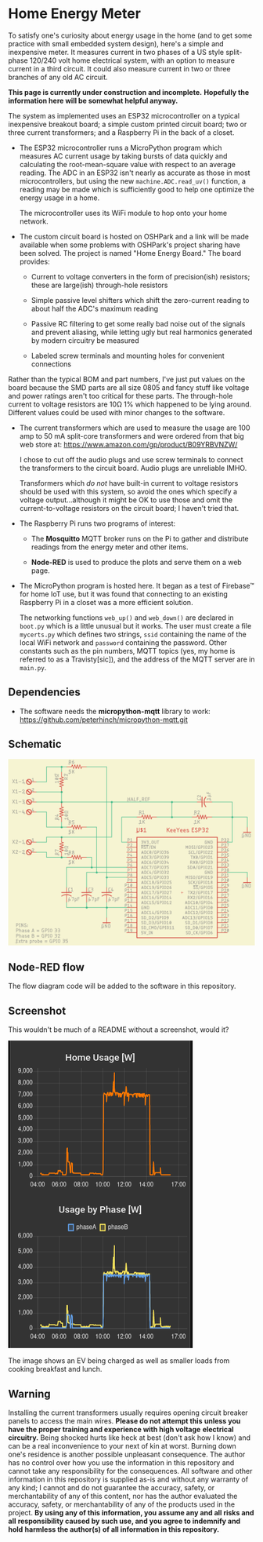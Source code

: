 # Home Energy Meter
To satisfy one's curiosity about energy usage in the home (and to get
some practice with small embedded system design), here's a simple and 
inexpensive meter. It measures current in two phases of a US style
split-phase 120/240 volt home electrical system, with an option to
measure current in a third circuit. It could also measure current in
two or three branches of any old AC circuit. 

**This page is currently under construction and incomplete.**
**Hopefully the information here will be somewhat helpful anyway.**

The system as implemented uses an ESP32 microcontroller on a typical
inexpensive breakout board; a simple custom printed circuit board; two
or three current transformers; and a Raspberry Pi in the back of a 
closet. 

* The ESP32 microcontroller runs a MicroPython program which measures 
  AC current usage by taking bursts of data quickly and calculating 
  the root-mean-square value with respect to an average reading. 
  The ADC in an ESP32 isn't nearly as accurate as those in most
  microcontrollers, but using the new `machine.ADC.read_uv()` function, 
  a reading may be made which is sufficiently good to help one optimize 
  the energy usage in a home. 
  
  The microcontroller uses its WiFi module to hop onto your home
  network. 

* The custom circuit board is hosted on OSHPark and a link will be made
  available when some problems with OSHPark's project sharing have been
  solved. The project is named "Home Energy Board."  The board provides:

  * Current to voltage converters in the form of precision(ish) 
    resistors; these are large(ish) through-hole resistors

  * Simple passive level shifters which shift the zero-current reading
    to about half the ADC's maximum reading
    
  * Passive RC filtering to get some really bad noise out of the signals
    and prevent aliasing, while letting ugly but real harmonics generated
    by modern circuitry be measured

  * Labeled screw terminals and mounting holes for convenient connections

Rather than the typical BOM and part numbers, I've just put values on the
board because the SMD parts are all size 0805 and fancy stuff like voltage 
and power ratings aren't too critical for these parts. The through-hole
current to voltage resistors are 10Ω 1% which happened to be lying around.
Different values could be used with minor changes to the software. 

* The current transformers which are used to measure the usage are 
  100 amp to 50 mA split-core transformers and were ordered from that
  big web store at: <https://www.amazon.com/gp/product/B09YRBVNZW/>

  I chose to cut off the audio plugs and use screw terminals to connect
  the transformers to the circuit board. Audio plugs are unreliable IMHO.
  
  Transformers which _do not_ have built-in current to voltage resistors
  should be used with this system, so avoid the ones which specify a
  voltage output...although it might be OK to use those and omit the
  current-to-voltage resistors on the circuit board; I haven't tried that.

* The Raspberry Pi runs two programs of interest:

  * The **Mosquitto** MQTT broker runs on the Pi to gather and
    distribute readings from the energy meter and other items. 
    
  * **Node-RED** is used to produce the plots and serve them on a web
    page. 

* The MicroPython program is hosted here.  It began as a test of 
  Firebase™ for home IoT use, but it was found that connecting to an
  existing Raspberry Pi in a closet was a more efficient solution. 
  
  The networking functions `web_up()` and `web_down()` are declared in
  `boot.py` which is a little unusual but it works. The user must create
  a file `mycerts.py` which defines two strings, `ssid` containing the
  name of the local WiFi network and `password` containing the password. 
  Other constants such as the pin numbers, MQTT topics (yes, my home is
  referred to as a Travisty[sic]), and the address of the MQTT server are
  in `main.py`. 


## Dependencies

* The software needs the **micropython-mqtt** library to work: 
  <https://github.com/peterhinch/micropython-mqtt.git>


## Schematic
![Screen capture of schematic diagram](home-energy-schematic.png)


## Node-RED flow
The flow diagram code will be added to the software in this repository.


## Screenshot
This wouldn't be much of a README without a screenshot, would it?

![Image of energy usage while charging an EV](charge-the-EV.png)

The image shows an EV being charged as well as smaller loads from 
cooking breakfast and lunch. 


## Warning
Installing the current transformers usually requires opening circuit
breaker panels to access the main wires. **Please do not attempt this** 
**unless you have the proper training and experience with high voltage**
**electrical circuitry.** Being shocked hurts like heck at best (don't ask
how I know) and can be a real inconvenience to your next of kin at 
worst. Burning down one's residence is another possible unpleasant 
consequence. The author has no control over how you use the information 
in this repository and cannot take any responsibility for the 
consequences. All software and other information in this repository is 
supplied as-is and without any warranty of any kind; I cannot and do 
not guarantee the accuracy, safety, or merchantability of any of this 
content, nor has the author evaluated the accuracy, safety, or
merchantability of any of the products used in the project. 
**By using any of this information, you assume any and all risks and all** 
**responsibility caused by such use, and you agree to indemnify and hold**
**harmless the author(s) of all information in this repository.** 



